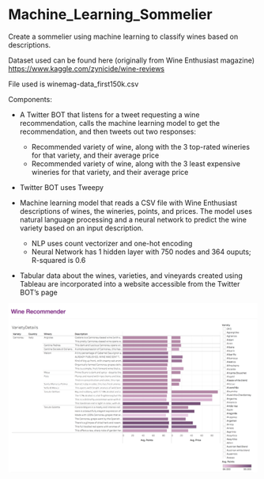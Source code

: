 # Machine_Learning_Sommelier
Create a sommelier using machine learning to classify wines based on descriptions.


Dataset used can be found here (originally from Wine Enthusiast magazine)
https://www.kaggle.com/zynicide/wine-reviews

File used is winemag-data_first150k.csv

Components: 
- A Twitter BOT that listens for a tweet requesting a wine recommendation, calls the machine learning model to get the recommendation, and then tweets out two responses:
  - Recommended variety of wine, along with the 3 top-rated wineries for that variety, and their average  price
  - Recommended variety of wine, along with the 3 least expensive wineries for that variety, and their average price
- Twitter BOT uses Tweepy

- Machine learning model that reads a CSV file with Wine Enthusiast descriptions of wines, the wineries, points, and prices. The model uses natural language processing and a neural network to predict the wine variety based on an input description.
  - NLP uses count vectorizer and one-hot encoding
  - Neural Network has 1 hidden layer with 750 nodes and 364 ouputs; R-squared is 0.6
 
- Tabular data about the wines, varieties, and vineyards created using Tableau are incorporated into a website accessible from the Twitter BOT’s page

![alt text](wine-recom.png "Wines")
